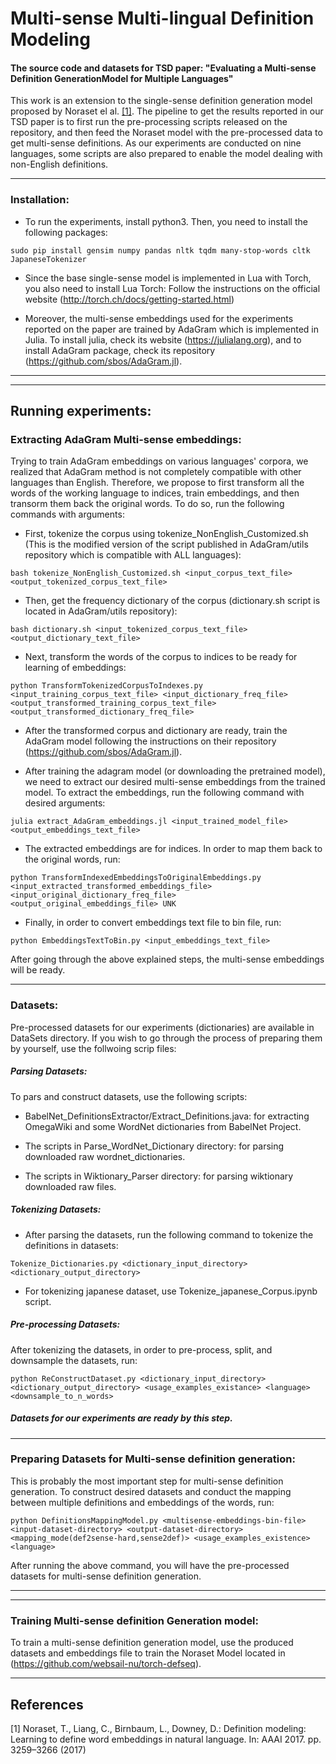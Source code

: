 # Multi-sense Multi-lingual Definition Modeling
#### The source code and datasets for TSD paper: "Evaluating a Multi-sense Definition GenerationModel for Multiple Languages"

This work is an extension to the single-sense definition generation model proposed by Noraset el al. [[1]](#1). The pipeline to get the results reported in our TSD paper is to first run the pre-processing scripts released on the repository, and then feed the Noraset model with the pre-processed data to get multi-sense definitions. As our experiments are conducted on nine languages, some scripts are also prepared to enable the model dealing with non-English definitions.

---
### Installation:

* To run the experiments, install python3. Then, you need to install the following packages:

`
sudo pip install gensim numpy pandas nltk tqdm many-stop-words cltk JapaneseTokenizer
`

* Since the base single-sense model is implemented in Lua with Torch, you also need to install Lua Torch:
Follow the instructions on the official website (http://torch.ch/docs/getting-started.html)

* Moreover, the multi-sense embeddings used for the experiments reported on the paper are trained by AdaGram which is implemented in Julia. To install julia, check its website (https://julialang.org), and to install AdaGram package, check its repository (https://github.com/sbos/AdaGram.jl).

---
---
## Running experiments:

### Extracting AdaGram Multi-sense embeddings:

Trying to train AdaGram embeddings on various languages' corpora, we realized that AdaGram method is not completely compatible with other languages than English. Therefore, we propose to first transform all the words of the working language to indices, train embeddings, and then transorm them back the original words. To do so, run the following commands with arguments:

* First, tokenize the corpus using tokenize_NonEnglish_Customized.sh (This is the modified version of the script published in AdaGram/utils repository which is compatible with ALL languages):

`
bash tokenize_NonEnglish_Customized.sh <input_corpus_text_file> <output_tokenized_corpus_text_file>
`

* Then, get the frequency dictionary of the corpus (dictionary.sh script is located in AdaGram/utils repository):

`
bash dictionary.sh <input_tokenized_corpus_text_file> <output_dictionary_text_file>
`

* Next, transform the words of the corpus to indices to be ready for learning of embeddings:

`
python TransformTokenizedCorpusToIndexes.py <input_training_corpus_text_file> <input_dictionary_freq_file> <output_transformed_training_corpus_text_file> <output_transformed_dictionary_freq_file>
`

* After the transformed corpus and dictionary are ready, train the AdaGram model following the instructions on their repository (https://github.com/sbos/AdaGram.jl).

* After training the adagram model (or downloading the pretrained model), we need to extract our desired multi-sense embeddings from the trained model. To extract the embeddings, run the following command with desired arguments:

`
julia extract_AdaGram_embeddings.jl <input_trained_model_file> <output_embeddings_text_file>
`

* The extracted embeddings are for indices. In order to map them back to the original words, run:

`
python TransformIndexedEmbeddingsToOriginalEmbeddings.py <input_extracted_transformed_embeddings_file> <input_original_dictionary_freq_file> <output_original_embeddings_file> UNK
`

* Finally, in order to convert embeddings text file to bin file, run:

`
python EmbeddingsTextToBin.py <input_embeddings_text_file>
`

After going through the above explained steps, the multi-sense embeddings will be ready.

---
### Datasets:
Pre-processed datasets for our experiments (dictionaries) are available in DataSets directory. If you wish to go through the process of preparing them by yourself, use the follwoing scrip files:

##### Parsing Datasets:
To pars and construct datasets, use the following scripts:

* BabelNet_DefinitionsExtractor/Extract_Definitions.java: for extracting OmegaWiki and some WordNet dictionaries from BabelNet Project.

* The scripts in Parse_WordNet_Dictionary directory: for parsing downloaded raw wordnet_dictionaries.

* The scripts in Wiktionary_Parser directory: for parsing wiktionary downloaded raw files.

##### Tokenizing Datasets:

* After parsing the datasets, run the following command to tokenize the definitions in datasets:

`
Tokenize_Dictionaries.py <dictionary_input_directory> <dictionary_output_directory>
`

* For tokenizing japanese dataset, use Tokenize_japanese_Corpus.ipynb script.

##### Pre-processing Datasets:

After tokenizing the datasets, in order to pre-process, split, and downsample the datasets, run:

`
python ReConstructDataset.py <dictionary_input_directory> <dictionary_output_directory> <usage_examples_existance> <language> <downsample_to_n_words>
`

##### Datasets for our experiments are ready by this step.

---
### Preparing Datasets for Multi-sense definition generation:

This is probably the most important step for multi-sense definition generation. To construct desired datasets and conduct the mapping between multiple definitions and embeddings of the words, run:

`
python DefinitionsMappingModel.py <multisense-embeddings-bin-file> <input-dataset-directory> <output-dataset-directory> <mapping_mode(def2sense-hard,sense2def)> <usage_examples_existence> <language>
`

After running the above command, you will have the pre-processed datasets for multi-sense definition generation.

---
---
### Training Multi-sense definition Generation model:

To train a multi-sense definition generation model, use the produced datasets and embeddings file to train the Noraset Model located in (https://github.com/websail-nu/torch-defseq).

---
## References
<a id="1">[1]</a> 
Noraset, T., Liang, C., Birnbaum, L., Downey, D.: Definition modeling: Learning to define word embeddings in natural language. In: AAAI 2017. pp. 3259–3266 (2017)
